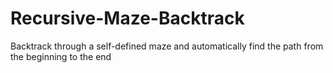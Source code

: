 # Recursive-Maze-Backtrack
Backtrack through a self-defined maze and automatically find the path from the beginning to the end
